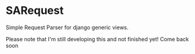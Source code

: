 # SARequest
Simple Request Parser for django generic views.

Please note that I'm still developing this and not finished yet!
Come back soon
